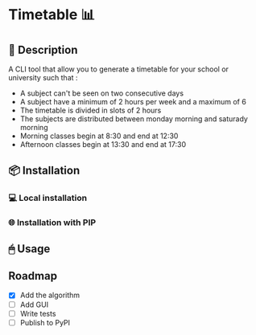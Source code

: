 # Timetable 📊

## 📰 Description 
A CLI tool that allow you to generate a timetable for your school or university such that : 
 - A subject can't be seen on two consecutive days
 - A subject have a minimum of 2 hours per week and a maximum of 6
 - The timetable is divided in slots of 2 hours
 - The subjects are distributed between monday morning and saturady morning
 - Morning classes begin at 8:30 and end at 12:30
 - Afternoon classes begin at 13:30 and end at 17:30

 ## 📦 Installation 

 ### 💻 Local installation

 ### 🌐 Installation with PIP

## 🖱 Usage

## Roadmap
- [x] Add the algorithm 
- [ ] Add GUI
- [ ] Write tests
- [ ] Publish to PyPI